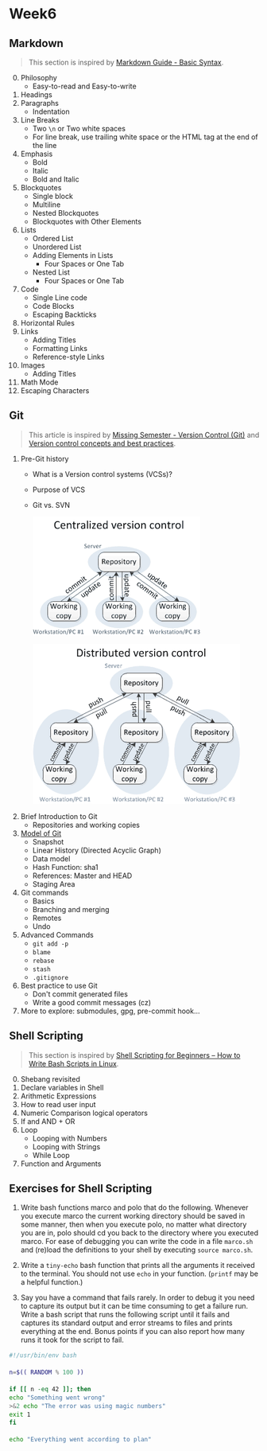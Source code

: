 # Week6

## Markdown

> This section is inspired by [Markdown Guide - Basic Syntax].

[Markdown Guide - Basic Syntax]: https://www.markdownguide.org/basic-syntax "Markdown Guide - Basic Syntax"

0. Philosophy
    - Easy-to-read and Easy-to-write
1. Headings
2. Paragraphs
    - Indentation
3. Line Breaks
    - Two `\n` or Two white spaces
    - For line break, use trailing white space or the HTML tag at the end of the line
4. Emphasis
    - Bold
    - Italic
    - Bold and Italic
5. Blockquotes
    - Single block
    - Multiline
    - Nested Blockquotes
    - Blockquotes with Other Elements
6. Lists
    - Ordered List
    - Unordered List
    - Adding Elements in Lists
        - Four Spaces or One Tab
    - Nested List
        - Four Spaces or One Tab
7. Code
    - Single Line code
    - Code Blocks
    - Escaping Backticks
8. Horizontal Rules
9. Links
    - Adding Titles
    - Formatting Links
    - Reference-style Links
10. Images
    - Adding Titles
11. Math Mode
12. Escaping Characters


## Git

> This article is inspired by [Missing Semester - Version Control (Git)] and [Version control concepts and best practices].

[Missing Semester - Version Control (Git)]: https://missing.csail.mit.edu/2020/version-control/ "Missing Semester - Version Control (Git)"

[Version control concepts and best practices]: https://homes.cs.washington.edu/~mernst/advice/version-control.html "Version control concepts and best practices"

1. Pre-Git history
    - What is a Version control systems (VCSs)?
    - Purpose of VCS
    - Git vs. SVN

        ![](./attachments/image/vcs-1.png)

        ![](./attachments/image/vcs-2.png)
2. Brief Introduction to Git
    - Repositories and working copies
3. [Model of Git](https://missing.csail.mit.edu/2020/version-control/)
    - Snapshot
    - Linear History (Directed Acyclic Graph)
    - Data model
    - Hash Function: sha1
    - References: Master and HEAD
    - Staging Area
4. Git commands
    - Basics
    - Branching and merging
    - Remotes
    - Undo
5. Advanced Commands
    - `git add -p`
    - `blame`
    - `rebase`
    - `stash`
    - `.gitignore`
6. Best practice to use Git
    - Don't commit generated files
    - Write a good commit messages (cz)
7. More to explore: submodules, gpg, pre-commit hook...


## Shell Scripting

> This section is inspired by [Shell Scripting for Beginners – How to Write Bash Scripts in Linux].

[Shell Scripting for Beginners – How to Write Bash Scripts in Linux]: https://www.freecodecamp.org/news/shell-scripting-crash-course-how-to-write-bash-scripts-in-linux "Shell Scripting for Beginners – How to Write Bash Scripts in Linux"

0. Shebang revisited
1. Declare variables in Shell
2. Arithmetic Expressions
3. How to read user input
4. Numeric Comparison logical operators
5. If and AND + OR
6. Loop
    - Looping with Numbers
    - Looping with Strings
    - While Loop
7. Function and Arguments

## Exercises for Shell Scripting

1. Write bash functions marco and polo that do the following. Whenever you execute marco the current working directory should be saved in some manner, then when you execute polo, no matter what directory you are in, polo should cd you back to the directory where you executed marco. For ease of debugging you can write the code in a file `marco.sh` and (re)load the definitions to your shell by executing `source marco.sh`.

2. Write a `tiny-echo` bash function that prints all the arguments it received to the terminal. You should not use `echo` in your function. (`printf` may be a helpful function.)

3. Say you have a command that fails rarely. In order to debug it you need to capture its output but it can be time consuming to get a failure run. Write a bash script that runs the following script until it fails and captures its standard output and error streams to files and prints everything at the end. Bonus points if you can also report how many runs it took for the script to fail.

```bash
#!/usr/bin/env bash

n=$(( RANDOM % 100 ))

if [[ n -eq 42 ]]; then
echo "Something went wrong"
>&2 echo "The error was using magic numbers"
exit 1
fi

echo "Everything went according to plan"
```